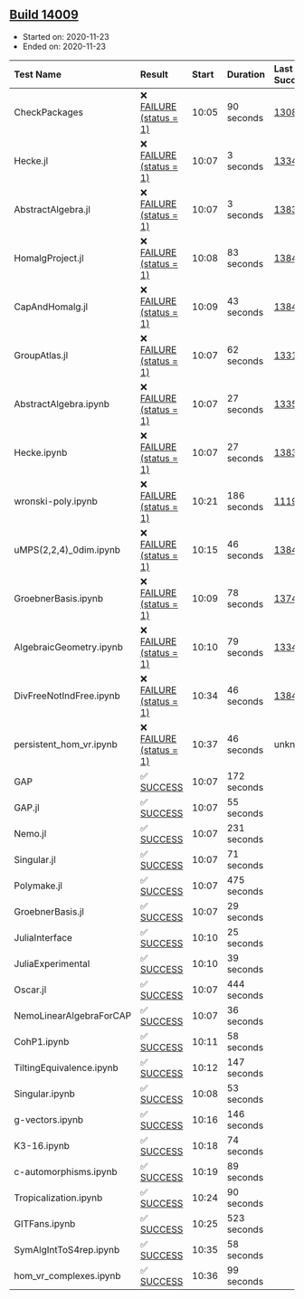 ## [Build 14009](https://oscarci.mathematik.uni-kl.de/job/oscar/14009/)

* Started on: 2020-11-23
* Ended on: 2020-11-23

| Test Name    | Result | Start | Duration | Last Success | First Failure |
|:-------------|:-------|:------|:---------|:-------------|:--------------|
| CheckPackages | ❌ [FAILURE (status = 1)](https://oscarci.mathematik.uni-kl.de/job/oscar/14009/artifact/logs/build-14009/CheckPackages.log) | 10:05 | 90 seconds | [13085](https://oscarci.mathematik.uni-kl.de/job/oscar/13085/) | [13086](https://oscarci.mathematik.uni-kl.de/job/oscar/13086/) |
| Hecke.jl | ❌ [FAILURE (status = 1)](https://oscarci.mathematik.uni-kl.de/job/oscar/14009/artifact/logs/build-14009/Hecke.jl.log) | 10:07 | 3 seconds | [13341](https://oscarci.mathematik.uni-kl.de/job/oscar/13341/) | [13342](https://oscarci.mathematik.uni-kl.de/job/oscar/13342/) |
| AbstractAlgebra.jl | ❌ [FAILURE (status = 1)](https://oscarci.mathematik.uni-kl.de/job/oscar/14009/artifact/logs/build-14009/AbstractAlgebra.jl.log) | 10:07 | 3 seconds | [13837](https://oscarci.mathematik.uni-kl.de/job/oscar/13837/) | [13838](https://oscarci.mathematik.uni-kl.de/job/oscar/13838/) |
| HomalgProject.jl | ❌ [FAILURE (status = 1)](https://oscarci.mathematik.uni-kl.de/job/oscar/14009/artifact/logs/build-14009/HomalgProject.jl.log) | 10:08 | 83 seconds | [13845](https://oscarci.mathematik.uni-kl.de/job/oscar/13845/) | [13846](https://oscarci.mathematik.uni-kl.de/job/oscar/13846/) |
| CapAndHomalg.jl | ❌ [FAILURE (status = 1)](https://oscarci.mathematik.uni-kl.de/job/oscar/14009/artifact/logs/build-14009/CapAndHomalg.jl.log) | 10:09 | 43 seconds | [13845](https://oscarci.mathematik.uni-kl.de/job/oscar/13845/) | [13846](https://oscarci.mathematik.uni-kl.de/job/oscar/13846/) |
| GroupAtlas.jl | ❌ [FAILURE (status = 1)](https://oscarci.mathematik.uni-kl.de/job/oscar/14009/artifact/logs/build-14009/GroupAtlas.jl.log) | 10:07 | 62 seconds | [13311](https://oscarci.mathematik.uni-kl.de/job/oscar/13311/) | [13312](https://oscarci.mathematik.uni-kl.de/job/oscar/13312/) |
| AbstractAlgebra.ipynb | ❌ [FAILURE (status = 1)](https://oscarci.mathematik.uni-kl.de/job/oscar/14009/artifact/logs/build-14009/AbstractAlgebra.ipynb.log) | 10:07 | 27 seconds | [13355](https://oscarci.mathematik.uni-kl.de/job/oscar/13355/) | [13356](https://oscarci.mathematik.uni-kl.de/job/oscar/13356/) |
| Hecke.ipynb | ❌ [FAILURE (status = 1)](https://oscarci.mathematik.uni-kl.de/job/oscar/14009/artifact/logs/build-14009/Hecke.ipynb.log) | 10:07 | 27 seconds | [13837](https://oscarci.mathematik.uni-kl.de/job/oscar/13837/) | [13838](https://oscarci.mathematik.uni-kl.de/job/oscar/13838/) |
| wronski-poly.ipynb | ❌ [FAILURE (status = 1)](https://oscarci.mathematik.uni-kl.de/job/oscar/14009/artifact/logs/build-14009/wronski-poly.ipynb.log) | 10:21 | 186 seconds | [11192](https://oscarci.mathematik.uni-kl.de/job/oscar/11192/) | [11193](https://oscarci.mathematik.uni-kl.de/job/oscar/11193/) |
| uMPS(2,2,4)_0dim.ipynb | ❌ [FAILURE (status = 1)](https://oscarci.mathematik.uni-kl.de/job/oscar/14009/artifact/logs/build-14009/uMPS-2-2-4-_0dim.ipynb.log) | 10:15 | 46 seconds | [13841](https://oscarci.mathematik.uni-kl.de/job/oscar/13841/) | [13842](https://oscarci.mathematik.uni-kl.de/job/oscar/13842/) |
| GroebnerBasis.ipynb | ❌ [FAILURE (status = 1)](https://oscarci.mathematik.uni-kl.de/job/oscar/14009/artifact/logs/build-14009/GroebnerBasis.ipynb.log) | 10:09 | 78 seconds | [13748](https://oscarci.mathematik.uni-kl.de/job/oscar/13748/) | [13749](https://oscarci.mathematik.uni-kl.de/job/oscar/13749/) |
| AlgebraicGeometry.ipynb | ❌ [FAILURE (status = 1)](https://oscarci.mathematik.uni-kl.de/job/oscar/14009/artifact/logs/build-14009/AlgebraicGeometry.ipynb.log) | 10:10 | 79 seconds | [13341](https://oscarci.mathematik.uni-kl.de/job/oscar/13341/) | [13342](https://oscarci.mathematik.uni-kl.de/job/oscar/13342/) |
| DivFreeNotIndFree.ipynb | ❌ [FAILURE (status = 1)](https://oscarci.mathematik.uni-kl.de/job/oscar/14009/artifact/logs/build-14009/DivFreeNotIndFree.ipynb.log) | 10:34 | 46 seconds | [13845](https://oscarci.mathematik.uni-kl.de/job/oscar/13845/) | [13846](https://oscarci.mathematik.uni-kl.de/job/oscar/13846/) |
| persistent_hom_vr.ipynb | ❌ [FAILURE (status = 1)](https://oscarci.mathematik.uni-kl.de/job/oscar/14009/artifact/logs/build-14009/persistent_hom_vr.ipynb.log) | 10:37 | 46 seconds | unknown | unknown |
| GAP | ✅ [SUCCESS](https://oscarci.mathematik.uni-kl.de/job/oscar/14009/artifact/logs/build-14009/GAP.log) | 10:07 | 172 seconds |  |  |
| GAP.jl | ✅ [SUCCESS](https://oscarci.mathematik.uni-kl.de/job/oscar/14009/artifact/logs/build-14009/GAP.jl.log) | 10:07 | 55 seconds |  |  |
| Nemo.jl | ✅ [SUCCESS](https://oscarci.mathematik.uni-kl.de/job/oscar/14009/artifact/logs/build-14009/Nemo.jl.log) | 10:07 | 231 seconds |  |  |
| Singular.jl | ✅ [SUCCESS](https://oscarci.mathematik.uni-kl.de/job/oscar/14009/artifact/logs/build-14009/Singular.jl.log) | 10:07 | 71 seconds |  |  |
| Polymake.jl | ✅ [SUCCESS](https://oscarci.mathematik.uni-kl.de/job/oscar/14009/artifact/logs/build-14009/Polymake.jl.log) | 10:07 | 475 seconds |  |  |
| GroebnerBasis.jl | ✅ [SUCCESS](https://oscarci.mathematik.uni-kl.de/job/oscar/14009/artifact/logs/build-14009/GroebnerBasis.jl.log) | 10:07 | 29 seconds |  |  |
| JuliaInterface | ✅ [SUCCESS](https://oscarci.mathematik.uni-kl.de/job/oscar/14009/artifact/logs/build-14009/JuliaInterface.log) | 10:10 | 25 seconds |  |  |
| JuliaExperimental | ✅ [SUCCESS](https://oscarci.mathematik.uni-kl.de/job/oscar/14009/artifact/logs/build-14009/JuliaExperimental.log) | 10:10 | 39 seconds |  |  |
| Oscar.jl | ✅ [SUCCESS](https://oscarci.mathematik.uni-kl.de/job/oscar/14009/artifact/logs/build-14009/Oscar.jl.log) | 10:07 | 444 seconds |  |  |
| NemoLinearAlgebraForCAP | ✅ [SUCCESS](https://oscarci.mathematik.uni-kl.de/job/oscar/14009/artifact/logs/build-14009/NemoLinearAlgebraForCAP.log) | 10:07 | 36 seconds |  |  |
| CohP1.ipynb | ✅ [SUCCESS](https://oscarci.mathematik.uni-kl.de/job/oscar/14009/artifact/logs/build-14009/CohP1.ipynb.log) | 10:11 | 58 seconds |  |  |
| TiltingEquivalence.ipynb | ✅ [SUCCESS](https://oscarci.mathematik.uni-kl.de/job/oscar/14009/artifact/logs/build-14009/TiltingEquivalence.ipynb.log) | 10:12 | 147 seconds |  |  |
| Singular.ipynb | ✅ [SUCCESS](https://oscarci.mathematik.uni-kl.de/job/oscar/14009/artifact/logs/build-14009/Singular.ipynb.log) | 10:08 | 53 seconds |  |  |
| g-vectors.ipynb | ✅ [SUCCESS](https://oscarci.mathematik.uni-kl.de/job/oscar/14009/artifact/logs/build-14009/g-vectors.ipynb.log) | 10:16 | 146 seconds |  |  |
| K3-16.ipynb | ✅ [SUCCESS](https://oscarci.mathematik.uni-kl.de/job/oscar/14009/artifact/logs/build-14009/K3-16.ipynb.log) | 10:18 | 74 seconds |  |  |
| c-automorphisms.ipynb | ✅ [SUCCESS](https://oscarci.mathematik.uni-kl.de/job/oscar/14009/artifact/logs/build-14009/c-automorphisms.ipynb.log) | 10:19 | 89 seconds |  |  |
| Tropicalization.ipynb | ✅ [SUCCESS](https://oscarci.mathematik.uni-kl.de/job/oscar/14009/artifact/logs/build-14009/Tropicalization.ipynb.log) | 10:24 | 90 seconds |  |  |
| GITFans.ipynb | ✅ [SUCCESS](https://oscarci.mathematik.uni-kl.de/job/oscar/14009/artifact/logs/build-14009/GITFans.ipynb.log) | 10:25 | 523 seconds |  |  |
| SymAlgIntToS4rep.ipynb | ✅ [SUCCESS](https://oscarci.mathematik.uni-kl.de/job/oscar/14009/artifact/logs/build-14009/SymAlgIntToS4rep.ipynb.log) | 10:35 | 58 seconds |  |  |
| hom_vr_complexes.ipynb | ✅ [SUCCESS](https://oscarci.mathematik.uni-kl.de/job/oscar/14009/artifact/logs/build-14009/hom_vr_complexes.ipynb.log) | 10:36 | 99 seconds |  |  |
